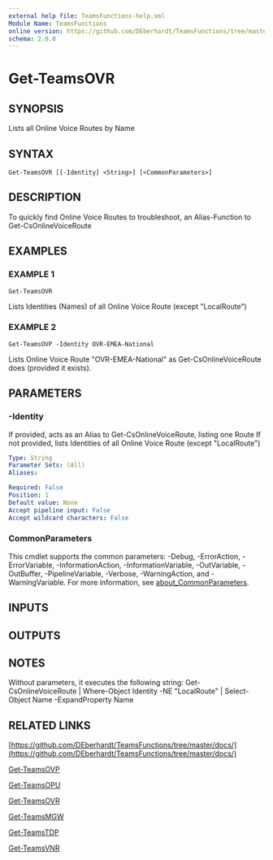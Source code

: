 ```yaml
---
external help file: TeamsFunctions-help.xml
Module Name: TeamsFunctions
online version: https://github.com/DEberhardt/TeamsFunctions/tree/master/docs/
schema: 2.0.0
---
```


# Get-TeamsOVR

## SYNOPSIS
Lists all Online Voice Routes by Name

## SYNTAX

```
Get-TeamsOVR [[-Identity] <String>] [<CommonParameters>]
```

## DESCRIPTION
To quickly find Online Voice Routes to troubleshoot, an Alias-Function to Get-CsOnlineVoiceRoute

## EXAMPLES

### EXAMPLE 1
```
Get-TeamsOVR
```

Lists Identities (Names) of all Online Voice Route (except "LocalRoute")

### EXAMPLE 2
```
Get-TeamsOVP -Identity OVR-EMEA-National
```

Lists Online Voice Route "OVR-EMEA-National" as Get-CsOnlineVoiceRoute does (provided it exists).

## PARAMETERS

### -Identity
If provided, acts as an Alias to Get-CsOnlineVoiceRoute, listing one Route
If not provided, lists Identities of all Online Voice Route (except "LocalRoute")

```yaml
Type: String
Parameter Sets: (All)
Aliases:

Required: False
Position: 1
Default value: None
Accept pipeline input: False
Accept wildcard characters: False
```

### CommonParameters
This cmdlet supports the common parameters: -Debug, -ErrorAction, -ErrorVariable, -InformationAction, -InformationVariable, -OutVariable, -OutBuffer, -PipelineVariable, -Verbose, -WarningAction, and -WarningVariable. For more information, see [about_CommonParameters](http://go.microsoft.com/fwlink/?LinkID=113216).

## INPUTS

## OUTPUTS

## NOTES
Without parameters, it executes the following string:
Get-CsOnlineVoiceRoute | Where-Object Identity -NE "LocalRoute"  | Select-Object Name -ExpandProperty Name

## RELATED LINKS

[https://github.com/DEberhardt/TeamsFunctions/tree/master/docs/](https://github.com/DEberhardt/TeamsFunctions/tree/master/docs/)

[Get-TeamsOVP]()

[Get-TeamsOPU]()

[Get-TeamsOVR]()

[Get-TeamsMGW]()

[Get-TeamsTDP]()

[Get-TeamsVNR]()

